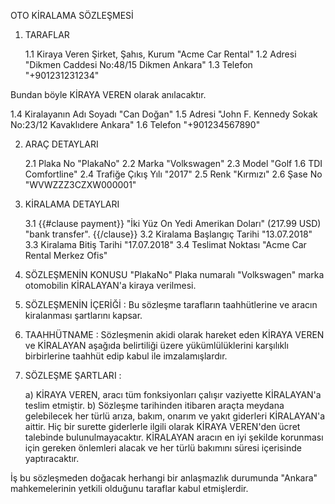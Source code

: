 OTO KİRALAMA SÖZLEŞMESİ
1. TARAFLAR

   1.1 Kiraya Veren Şirket, Şahıs, Kurum "Acme Car Rental"
   1.2 Adresi "Dikmen Caddesi No:48/15 Dikmen Ankara"
   1.3 Telefon "+901231231234"

Bundan böyle KİRAYA VEREN olarak anılacaktır.

   1.4 Kiralayanın Adı Soyadı "Can Doğan"
   1.5 Adresi "John F. Kennedy Sokak No:23/12 Kavaklıdere Ankara"
   1.6 Telefon "+901234567890"

2. ARAÇ DETAYLARI

   2.1 Plaka No "PlakaNo"
   2.2 Marka "Volkswagen"
   2.3 Model "Golf 1.6 TDI Comfortline"
   2.4 Trafiğe Çıkış Yılı "2017"
   2.5 Renk "Kırmızı"
   2.6 Şase No "WVWZZZ3CZXW000001"

3. KİRALAMA DETAYLARI

   3.1
{{#clause payment}}
"İki Yüz On Yedi Amerikan Doları" (217.99 USD) "bank transfer".
{{/clause}}
   3.2 Kiralama Başlangıç Tarihi "13.07.2018"
   3.3 Kiralama Bitiş Tarihi "17.07.2018"
   3.4 Teslimat Noktası "Acme Car Rental Merkez Ofis"

1. SÖZLEŞMENİN KONUSU "PlakaNo" Plaka numaralı "Volkswagen" marka otomobilin KİRALAYAN'a kiraya verilmesi.

2. SÖZLEŞMENİN İÇERİĞİ : Bu sözleşme tarafların taahhütlerine ve aracın kiralanması şartlarını kapsar.

3. TAAHHÜTNAME : Sözleşmenin akidi olarak hareket eden KİRAYA VEREN ve KİRALAYAN aşağıda belirtiliği üzere yükümlülüklerini karşılıklı birbirlerine taahhüt edip kabul ile imzalamışlardır.

4. SÖZLEŞME ŞARTLARI :

    a) KİRAYA VEREN, aracı tüm fonksiyonları çalışır vaziyette KİRALAYAN'a teslim etmiştir. 
    b) Sözleşme tarihinden itibaren araçta meydana gelebilecek her türlü arıza, bakım, onarım ve yakıt giderleri KİRALAYAN'a aittir. Hiç bir surette giderlerle ilgili olarak KİRAYA VEREN'den ücret talebinde bulunulmayacaktır. KİRALAYAN aracın en iyi şekilde korunması için gereken önlemleri alacak ve her türlü bakımını süresi içerisinde yaptıracaktır.

İş bu sözleşmeden doğacak herhangi bir anlaşmazlık durumunda "Ankara" mahkemelerinin yetkili olduğunu taraflar kabul etmişlerdir.
